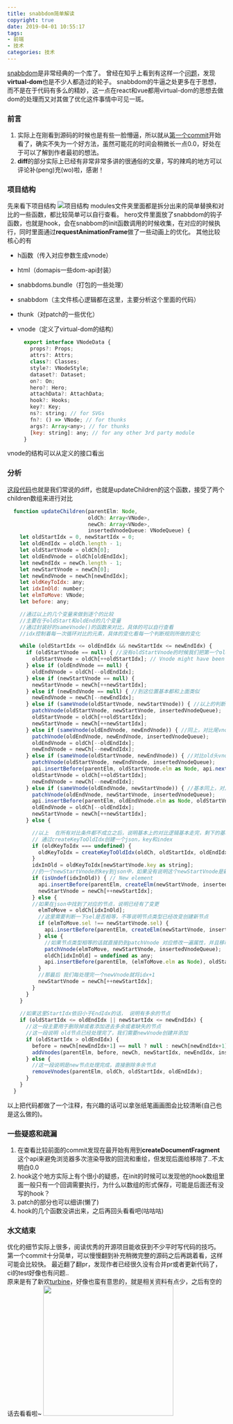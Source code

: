 ```yaml
---
title: snabbdom简单解读
copyright: true
date: 2019-04-01 10:55:17
tags:
- 前端
- 技术
categories: 技术
---
```


[snabbdom](https://github.com/snabbdom/snabbdom)是非常经典的一个库了。
曾经在知乎上看到有这样一个[问题](https://www.zhihu.com/question/29380608)，发现**virtual-dom**也是不少人都造过的轮子。
snabbdom的牛逼之处更多在于思想，而不是在于代码有多么的精妙，这一点在react和vue都用virtual-dom的思想去做dom的处理而又对其做了优化这件事情中可见一斑。
<!--more-->

### 前言
  1. 实际上在刚看到源码的时候也是有些一脸懵逼，所以就从[第一个commit](https://github.com/snabbdom/snabbdom/commits/master?after=81da0c124257d393e29796a13e92f6f3016ac20d+447)开始看了，确实不失为一个好方法，虽然可能花的时间会稍微长一点0.0，好处在于可以了解到作者最初的想法。  
  2. **diff**的部分实际上已经有非常非常多讲的很通俗的文章，写的辣鸡的地方可以评论补(peng)充(wo)啦，感谢！
  
### 项目结构
  先来看下项目结构
  ![项目结构](https://github.com/OctupleSakura/showImg/raw/master/blog/snabbdom/snabbdom-tree.jpg)
  modules文件夹里面都是拆分出来的简单替换和对比的一些函数，都比较简单可以自行查看。
  hero文件里面放了snabbdom的钩子函数，也就是hook，会在snabbom的init函数调用的时候收集，在对应的时候执行，同时里面通过**requestAnimationFrame**做了一些动画上的优化。
  其他比较核心的有   
  * h函数（传入对应参数生成vnode）
  * html（domapis一些dom-api封装）
  * snabbdoms.bundle（打包的一些处理）
  * snabbdom（主文件核心逻辑都在这里，主要分析这个里面的代码）
  * thunk（对patch的一些优化）
  * vnode（定义了virtual-dom的结构）    
  
    ```js
      export interface VNodeData {
        props?: Props;
        attrs?: Attrs;
        class?: Classes;
        style?: VNodeStyle;
        dataset?: Dataset;
        on?: On;
        hero?: Hero;
        attachData?: AttachData;
        hook?: Hooks;
        key?: Key;
        ns?: string; // for SVGs
        fn?: () => VNode; // for thunks
        args?: Array<any>; // for thunks
        [key: string]: any; // for any other 3rd party module
      }
    ```
  vnode的结构可以从定义的接口看出  
    
    
### 分析
[这段代码](https://github.com/snabbdom/snabbdom/blob/master/src/snabbdom.ts#L195)也就是我们常说的diff，也就是updateChildren的这个函数，接受了两个children数组来进行对比
```js
  function updateChildren(parentElm: Node,
                          oldCh: Array<VNode>,
                          newCh: Array<VNode>,
                          insertedVnodeQueue: VNodeQueue) {
    let oldStartIdx = 0, newStartIdx = 0;
    let oldEndIdx = oldCh.length - 1;
    let oldStartVnode = oldCh[0];
    let oldEndVnode = oldCh[oldEndIdx];
    let newEndIdx = newCh.length - 1;
    let newStartVnode = newCh[0];
    let newEndVnode = newCh[newEndIdx];
    let oldKeyToIdx: any;
    let idxInOld: number;
    let elmToMove: VNode;
    let before: any;

    //通过以上的几个变量来做到逐个的比较
    //主要在于oldStart和oldEnd的几个变量
    //通过封装好的sameVnode()的函数来对比，具体的可以自行查看
    //idx控制着每一次循环对比的元素，具体的变化看每一个判断规则所做的变化

    while (oldStartIdx <= oldEndIdx && newStartIdx <= newEndIdx) {
      if (oldStartVnode == null) { //没有oldStartVnode的时候我们把第一个oldCh的第一个Vnode保存起来
        oldStartVnode = oldCh[++oldStartIdx]; // Vnode might have been moved left
      } else if (oldEndVnode == null) { 
        oldEndVnode = oldCh[--oldEndIdx];
      } else if (newStartVnode == null) {
        newStartVnode = newCh[++newStartIdx];
      } else if (newEndVnode == null) { //到这位置基本都和上面类似
        newEndVnode = newCh[--newEndIdx];
      } else if (sameVnode(oldStartVnode, newStartVnode)) { //以上的判断都是设置好变量，这一个判断开始就是真正开始对比的逻辑，直接判断新旧vnode的头元素是否相等
        patchVnode(oldStartVnode, newStartVnode, insertedVnodeQueue);
        oldStartVnode = oldCh[++oldStartIdx];
        newStartVnode = newCh[++newStartIdx];
      } else if (sameVnode(oldEndVnode, newEndVnode)) { //同上，对比尾vnode
        patchVnode(oldEndVnode, newEndVnode, insertedVnodeQueue);
        oldEndVnode = oldCh[--oldEndIdx];
        newEndVnode = newCh[--newEndIdx];
      } else if (sameVnode(oldStartVnode, newEndVnode)) { //对比old头vnode和new尾vnode，相等说明元素移到了末尾
        patchVnode(oldStartVnode, newEndVnode, insertedVnodeQueue);
        api.insertBefore(parentElm, oldStartVnode.elm as Node, api.nextSibling(oldEndVnode.elm as Node));
        oldStartVnode = oldCh[++oldStartIdx];
        newEndVnode = newCh[--newEndIdx];
      } else if (sameVnode(oldEndVnode, newStartVnode)) { //基本同上，对比old尾vnode和new头vnode相同的话说明元素被移到了头部
        patchVnode(oldEndVnode, newStartVnode, insertedVnodeQueue);
        api.insertBefore(parentElm, oldEndVnode.elm as Node, oldStartVnode.elm as Node);
        oldEndVnode = oldCh[--oldEndIdx];
        newStartVnode = newCh[++newStartIdx];
      } else {

        //以上  在所有对比条件都不成立之后，说明基本上的对比逻辑基本走完，剩下的基本是不等的vnode
        // 通过createKeyToOldIdx创建一个json，key和index
        if (oldKeyToIdx === undefined) {
          oldKeyToIdx = createKeyToOldIdx(oldCh, oldStartIdx, oldEndIdx);
        }
        idxInOld = oldKeyToIdx[newStartVnode.key as string];
        //扔一个newStartVnode的key到json中，如果没有说明这个newStartVnode是新的节点，直接创建并且插到最前面
        if (isUndef(idxInOld)) { // New element
          api.insertBefore(parentElm, createElm(newStartVnode, insertedVnodeQueue), oldStartVnode.elm as Node);
          newStartVnode = newCh[++newStartIdx];
        } else {
        //如果在json中找到了对应的节点，说明已经有了变更
          elmToMove = oldCh[idxInOld];
          //这里需要判断一下sel是否相等，不等说明节点类型已经改变创建新节点
          if (elmToMove.sel !== newStartVnode.sel) {
            api.insertBefore(parentElm, createElm(newStartVnode, insertedVnodeQueue), oldStartVnode.elm as Node);
          } else {
            //如果节点类型相等的话就直接扔到patchVnode 对应修改一遍属性，并且移动到最前面
            patchVnode(elmToMove, newStartVnode, insertedVnodeQueue);
            oldCh[idxInOld] = undefined as any;
            api.insertBefore(parentElm, (elmToMove.elm as Node), oldStartVnode.elm as Node);
          }
          //那最后 我们每处理完一个newVnode就将idx+1
          newStartVnode = newCh[++newStartIdx];
        }
      }
    }
    
    //如果这里StartIdx依旧小于EndIdx的话， 说明有多余的节点
    if (oldStartIdx <= oldEndIdx || newStartIdx <= newEndIdx) {        
      //这一段主要用于删除掉或者添加进去多余或者缺失的节点
      //这一段说明 old节点已经处理完了，我们需要newVnode创建并添加
      if (oldStartIdx > oldEndIdx) {
        before = newCh[newEndIdx+1] == null ? null : newCh[newEndIdx+1].elm;
        addVnodes(parentElm, before, newCh, newStartIdx, newEndIdx, insertedVnodeQueue);
      } else {
        //这一段说明是new节点处理完成，直接删除多余节点
        removeVnodes(parentElm, oldCh, oldStartIdx, oldEndIdx);
      }
    }
  }
```
以上把代码都做了一个注释，有兴趣的话可以拿张纸笔画画图会比较清晰(自己也是这么做的)。

### 一些疑惑和疏漏
1. 在查看比较前面的commit发现在最开始有用到**createDocumentFragment**这个api来避免浏览器多次渲染导致的回流和重绘，但发现后面给移除了..不太明白0.0
2. hook这个地方实际上有个很小的疑惑，在init的时候可以发现他的hook数组里面一般只有一个回调需要执行，为什么以数组的形式保存，可能是后面还有没写的hook？
3. patch的部分也可以细讲(懒了)
4. hook的几个函数没讲出来，之后再回头看看吧(咕咕咕)

### 水文结束
优化的细节实际上很多，阅读优秀的开源项目能收获到不少平时写代码的技巧。  
第一个commit十分简单，可以慢慢翻到补充稍微完整的源码之后再跳着看，这样可能会比较快。 
最近翻了翻pr，发现作者已经很久没有合并pr或者更新代码了，ci的test好像也有问题..  
原来是有了新欢[turbine](https://github.com/funkia/turbine)，好像也蛮有意思的，就是相关资料有点少，之后有空的话去看看啦~
<img src="https://github.com/OctupleSakura/showImg/raw/master/blog/snabbdom/sticker.webp" style="width:300px" > 
